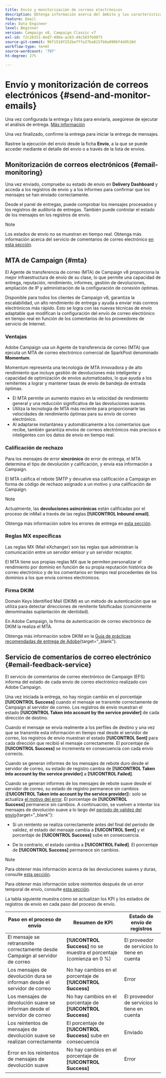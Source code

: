 ```yaml
---
title: Envío y monitorización de correos electrónicos
description: Obtenga información acerca del ámbito y las características específicas del envío de correos electrónicos con Adobe Campaign
feature: Email
role: Data Engineer
level: Beginner
version: Campaign v8, Campaign Classic v7
exl-id: f2c26351-8ed7-498a-ac83-d4c583fb98f3
source-git-commit: 96f1518f252be7ffa27ba8157b8a090bf4d4510d
workflow-type: tm+mt
source-wordcount: '797'
ht-degree: 27%

---
```



# Envío y monitorización de correos electrónicos  {#send-and-monitor-emails}

Una vez configurada la entrega y lista para enviarla, asegúrese de ejecutar el análisis de entrega. [Más información](delivery-analysis.md)

Una vez finalizado, confirme la entrega para iniciar la entrega de mensajes.

Rastree la ejecución del envío desde la ficha **Envío**, a la que se puede acceder mediante el detalle del envío o a través de la lista de envíos.

## Monitorización de correos electrónicos {#email-monitoring}

Una vez enviado, compruebe su estado de envío en **Delivery Dashboard** y acceda a los registros de envío y a los informes para confirmar que los mensajes se han enviado correctamente.

Desde el panel de entregas, puede comprobar los mensajes procesados y los registros de auditoría de entregas. También puede controlar el estado de los mensajes en los registros de envío.

>[!NOTE]
>
>Los estados de envío no se muestran en tiempo real. Obtenga más información acerca del servicio de comentarios de correo electrónico [en esta sección](#email-feedback-service).

## MTA de Campaign {#mta}

El Agente de transferencia de correo (MTA) de Campaign v8 proporciona la mejor infraestructura de envío de su clase, lo que permite una capacidad de entrega, reputación, rendimiento, informes, gestión de devoluciones, ampliación de IP y administración de la configuración de conexión óptimas.

Disponible para todos los clientes de Campaign v8, garantiza la escalabilidad, un alto rendimiento de entrega y ayuda a enviar más correos electrónicos más rápido. Esto se logra con las nuevas técnicas de envío adaptable que modifican la configuración del envío de correo electrónico en tiempo real en función de los comentarios de los proveedores de servicio de Internet.

### Ventajas

Adobe Campaign usa un Agente de transferencia de correo (MTA) que ejecuta un MTA de correo electrónico comercial de SparkPost denominado **Momentum**.

Momentum representa una tecnología de MTA innovadora y de alto rendimiento que incluye gestión de devoluciones más inteligente y capacidad de optimización de envíos automatizados, lo que ayuda a los remitentes a lograr y mantener tasas de envío de bandeja de entrada óptimas.

* El MTA permite un aumento masivo en la velocidad de rendimiento general y una reducción significativa de las devoluciones suaves.
* Utiliza la tecnología de MTA más reciente para proporcionarle las velocidades de rendimiento óptimas para su envío de correo electrónico.
* Al adaptarse instantánea y automáticamente a los comentarios que recibe, también garantiza envíos de correos electrónicos más precisos e inteligentes con los datos de envío en tiempo real.

### Calificación de rechazo

Para los mensajes de error **sincrónico** de error de entrega, el MTA determina el tipo de devolución y calificación, y envía esa información a Campaign.

El MTA califica el rebote SMTP y devuelve esa calificación a Campaign en forma de código de rechazo asignado a un motivo y una calificación de Campaign.

>[!NOTE]
>
>Actualmente, las **devoluciones asincrónicas** están calificadas por el proceso de inMail a través de las reglas **[!UICONTROL Inbound email]**.

Obtenga más información sobre los errores de entrega en [esta sección](delivery-failures.md).


### Reglas MX específicas

Las reglas MX (Mail eXchanger) son las reglas que administran la comunicación entre un servidor emisor y un servidor receptor.

El MTA tiene sus propias reglas MX que le permiten personalizar el rendimiento por dominio en función de su propia reputación histórica de correo electrónico y de los comentarios en tiempo real procedentes de los dominios a los que envía correos electrónicos.

### Firma DKIM

Domain Keys Identified Mail (DKIM) es un método de autenticación que se utiliza para detectar direcciones de remitente falsificadas (comúnmente denominadas suplantación de identidad).

En Adobe Campaign, la firma de autenticación de correo electrónico de DKIM la realiza el MTA.

Obtenga más información sobre DKIM en la [Guía de prácticas recomendadas de entrega de Adobe](https://experienceleague.adobe.com/docs/deliverability-learn/deliverability-best-practice-guide/transition-process/infrastructure.html?lang=es#authentication){target="_blank"}.

## Servicio de comentarios de correo electrónico {#email-feedback-service}

El servicio de comentarios de correo electrónico de Campaign (EFS) informa del estado de cada envío de correo electrónico realizado con Adobe Campaign.

Una vez iniciada la entrega, no hay ningún cambio en el porcentaje **[!UICONTROL Success]** cuando el mensaje se transmite correctamente de Campaign al servidor de correo. Los registros de envío muestran el estado **[!UICONTROL Taken into account by the service provider]** de cada dirección de destino.

Cuando el mensaje se envía realmente a los perfiles de destino y una vez que se transmite esta información en tiempo real desde el servidor de correo, los registros de envío muestran el estado **[!UICONTROL Sent]** para cada dirección que recibió el mensaje correctamente. El porcentaje de **[!UICONTROL Success]** se incrementa en consecuencia con cada envío correcto.

Cuando se generan informes de los mensajes de rebote duro desde el servidor de correo, su estado de registro cambia de **[!UICONTROL Taken into account by the service provider]** a **[!UICONTROL Failed]**<!-- and the **[!UICONTROL Bounces + errors]** percentage is increased accordingly-->.

Cuando se generan informes de los mensajes de rebote suave desde el servidor de correo, su estado de registro permanece sin cambios (**[!UICONTROL Taken into account by the service provider]**): solo se actualiza [el motivo del error](delivery-failures.md#delivery-failure-reasons)<!-- and the **[!UICONTROL Bounces + errors]** percentage is increased accordingly-->. El porcentaje de **[!UICONTROL Success]** permanece sin cambios. A continuación, se vuelven a intentar los mensajes de devolución suave a lo largo del [período de validez del envío](https://experienceleague.adobe.com/docs/campaign-classic/using/sending-messages/communication-channels){target="_blank"}:

* Si un reintento se realiza correctamente antes del final del período de validez, el estado del mensaje cambia a **[!UICONTROL Sent]** y el porcentaje de **[!UICONTROL Success]** sube en consecuencia.

* De lo contrario, el estado cambia a **[!UICONTROL Failed]**. El porcentaje de **[!UICONTROL Success]** <!--and **[!UICONTROL Bounces + errors]** -->permanece sin cambios.

>[!NOTE]
>
>Para obtener más información acerca de las devoluciones suaves y duras, consulte [esta sección](delivery-failures.md#delivery-failure-reasons).
>
>Para obtener más información sobre reintentos después de un error temporal de envío, consulte [esta sección](delivery-failures.md#retries).

La tabla siguiente muestra cómo se actualizan los KPI y los estados de registros de envío en cada paso del proceso de envío.

| Paso en el proceso de envío | Resumen de KPI | Estado de envío de registros |
|--- |--- |--- |
| El mensaje se retransmite correctamente desde Campaign al servidor de correo | **[!UICONTROL Success]** no se muestra el porcentaje (comienza en 0 %) | El proveedor de servicios lo tiene en cuenta |
| Los mensajes de devolución dura se informan desde el servidor de correo | No hay cambios en el porcentaje de **[!UICONTROL Success]** | Error |
| Los mensajes de devolución suave se informan desde el servidor de correo | No hay cambios en el porcentaje de **[!UICONTROL Success]** | El proveedor de servicios lo tiene en cuenta |
| Los reintentos de mensajes de devolución suave se realizan correctamente | El porcentaje de **[!UICONTROL Success]** sube en consecuencia | Enviado |
| Error en los reintentos de mensajes de devolución suave | No hay cambios en el porcentaje de **[!UICONTROL Success]** | Error |
